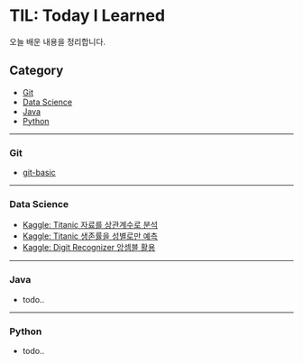 # TIL: Today I Learned

오늘 배운 내용을 정리합니다.

## Category

- [Git](<https://github.com/harplife/TIL/tree/master/Git>)
- [Data Science](<https://github.com/harplife/TIL/tree/master/Data Science>)
- [Java](<https://github.com/harplife/TIL/tree/master/Java>)
- [Python](<https://github.com/harplife/TIL/tree/master/Python>)

---

### Git

- [git-basic](<https://github.com/harplife/TIL/blob/master/Git/Git_Manual.md>)

---

### Data Science

- [Kaggle: Titanic 자료를 상관계수로 분석](<https://github.com/harplife/TIL/blob/master/Data%20Science/Titanic_Correlations.ipynb>)
- [Kaggle: Titanic 생존률을 성별로만 예측](<https://github.com/harplife/TIL/blob/master/Data%20Science/Titanic_Gender_Only.ipynb>)
- [Kaggle: Digit Recognizer 앙셈블 활용](<https://github.com/harplife/TIL/blob/master/Data%20Science/Digit_Recognizer_Ensemble.ipynb>)

---

### Java

- todo..

---

### Python

- todo..

